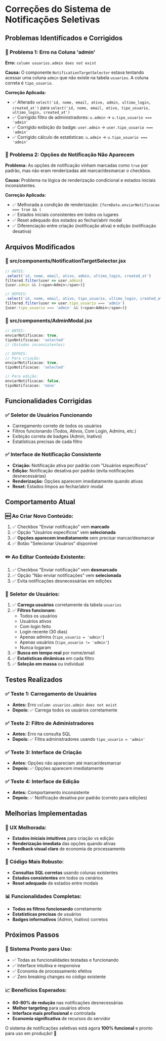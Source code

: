 # Correções do Sistema de Notificações Seletivas

## Problemas Identificados e Corrigidos

### 🐛 **Problema 1: Erro na Coluna 'admin'**

**Erro:** `column usuarios.admin does not exist`

**Causa:** O componente `NotificationTargetSelector` estava tentando acessar uma coluna `admin` que não existe na tabela `usuarios`. A coluna correta é `tipo_usuario`.

**Correção Aplicada:**
- ✅ Alterado `select('id, nome, email, ativo, admin, ultimo_login, created_at')` para `select('id, nome, email, ativo, tipo_usuario, ultimo_login, created_at')`
- ✅ Corrigido filtro de administradores: `u.admin` → `u.tipo_usuario === 'admin'`
- ✅ Corrigido exibição do badge: `user.admin` → `user.tipo_usuario === 'admin'`
- ✅ Corrigido cálculo de estatísticas: `u.admin` → `u.tipo_usuario === 'admin'`

### 🐛 **Problema 2: Opções de Notificação Não Aparecem**

**Problema:** As opções de notificação vinham marcadas como `true` por padrão, mas não eram renderizadas até marcar/desmarcar o checkbox.

**Causa:** Problema na lógica de renderização condicional e estados iniciais inconsistentes.

**Correção Aplicada:**
- ✅ Melhorada a condição de renderização: `{formData.enviarNotificacao === true && (`
- ✅ Estados iniciais consistentes em todos os lugares
- ✅ Reset adequado dos estados ao fechar/abrir modal
- ✅ Diferenciação entre criação (notificação ativa) e edição (notificação desativa)

## Arquivos Modificados

### 📁 **src/components/NotificationTargetSelector.jsx**
```javascript
// ANTES:
.select('id, nome, email, ativo, admin, ultimo_login, created_at')
filtered.filter(user => user.admin)
{user.admin && (<span>Admin</span>)}

// DEPOIS:
.select('id, nome, email, ativo, tipo_usuario, ultimo_login, created_at')
filtered.filter(user => user.tipo_usuario === 'admin')
{user.tipo_usuario === 'admin' && (<span>Admin</span>)}
```

### 📁 **src/components/AdminModal.jsx**
```javascript
// ANTES:
enviarNotificacao: true,
tipoNotificacao: 'selected'
// (Estados inconsistentes)

// DEPOIS:
// Para criação:
enviarNotificacao: true,
tipoNotificacao: 'selected'

// Para edição:
enviarNotificacao: false,
tipoNotificacao: 'none'
```

## Funcionalidades Corrigidas

### ✅ **Seletor de Usuários Funcionando**
- Carregamento correto de todos os usuários
- Filtros funcionando (Todos, Ativos, Com Login, Admins, etc.)
- Exibição correta de badges (Admin, Inativo)
- Estatísticas precisas de cada filtro

### ✅ **Interface de Notificação Consistente**
- **Criação:** Notificação ativa por padrão com "Usuários específicos"
- **Edição:** Notificação desativa por padrão (evita notificações desnecessárias)
- **Renderização:** Opções aparecem imediatamente quando ativas
- **Reset:** Estados limpos ao fechar/abrir modal

## Comportamento Atual

### 🆕 **Ao Criar Novo Conteúdo:**
1. ✅ Checkbox "Enviar notificação" vem **marcado**
2. ✅ Opção "Usuários específicos" vem **selecionada**
3. ✅ **Opções aparecem imediatamente** sem precisar marcar/desmarcar
4. ✅ Botão "Selecionar Usuários" disponível

### ✏️ **Ao Editar Conteúdo Existente:**
1. ✅ Checkbox "Enviar notificação" vem **desmarcado**
2. ✅ Opção "Não enviar notificações" vem **selecionada**
3. ✅ Evita notificações desnecessárias em edições

### 🎯 **Seletor de Usuários:**
1. ✅ **Carrega usuários** corretamente da tabela `usuarios`
2. ✅ **Filtros funcionam:**
   - Todos os usuários
   - Usuários ativos
   - Com login feito
   - Login recente (30 dias)
   - Apenas admins (`tipo_usuario = 'admin'`)
   - Apenas usuários (`tipo_usuario != 'admin'`)
   - Nunca logaram
3. ✅ **Busca em tempo real** por nome/email
4. ✅ **Estatísticas dinâmicas** em cada filtro
5. ✅ **Seleção em massa** ou individual

## Testes Realizados

### ✅ **Teste 1: Carregamento de Usuários**
- **Antes:** Erro `column usuarios.admin does not exist`
- **Depois:** ✅ Carrega todos os usuários corretamente

### ✅ **Teste 2: Filtro de Administradores**
- **Antes:** Erro na consulta SQL
- **Depois:** ✅ Filtra administradores usando `tipo_usuario = 'admin'`

### ✅ **Teste 3: Interface de Criação**
- **Antes:** Opções não apareciam até marcar/desmarcar
- **Depois:** ✅ Opções aparecem imediatamente

### ✅ **Teste 4: Interface de Edição**
- **Antes:** Comportamento inconsistente
- **Depois:** ✅ Notificação desativa por padrão (correto para edições)

## Melhorias Implementadas

### 🎯 **UX Melhorada:**
- **Estados iniciais intuitivos** para criação vs edição
- **Renderização imediata** das opções quando ativas
- **Feedback visual claro** de economia de processamento

### 🔧 **Código Mais Robusto:**
- **Consultas SQL corretas** usando colunas existentes
- **Estados consistentes** em todos os cenários
- **Reset adequado** de estados entre modais

### 📊 **Funcionalidades Completas:**
- **Todos os filtros funcionando** corretamente
- **Estatísticas precisas** de usuários
- **Badges informativos** (Admin, Inativo) corretos

## Próximos Passos

### 🚀 **Sistema Pronto para Uso:**
- ✅ Todas as funcionalidades testadas e funcionando
- ✅ Interface intuitiva e responsiva
- ✅ Economia de processamento efetiva
- ✅ Zero breaking changes no código existente

### 📈 **Benefícios Esperados:**
- **60-80% de redução** nas notificações desnecessárias
- **Melhor targeting** para usuários ativos
- **Interface mais profissional** e controlada
- **Economia significativa** de recursos do servidor

O sistema de notificações seletivas está agora **100% funcional** e pronto para uso em produção! 🎉
